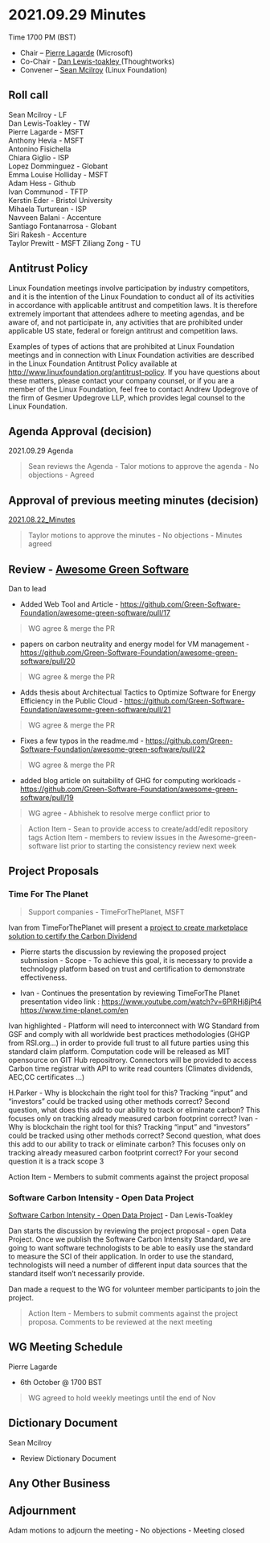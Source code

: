 # 2021.09.29 Minutes
Time 1700 PM (BST)

- Chair – [Pierre Lagarde](https://www.linkedin.com/in/pierlag/) (Microsoft) 
- Co-Chair - [Dan Lewis-toakley ](https://www.linkedin.com/in/danlewistoakley/) (Thoughtworks)
- Convener – [Sean Mcilroy](https://www.linkedin.com/in/sean-mcilroy-bb3b5548/) (Linux Foundation)
  
## Roll call 
Sean Mcilroy - LF <br>
Dan Lewis-Toakley - TW<br>
Pierre Lagarde - MSFT<br>
Anthony Hevia - MSFT<br>
Antonino Fisichella<br>
Chiara Giglio - ISP<br>
Lopez Domminguez - Globant<br>
Emma Louise Holliday - MSFT <br>
Adam Hess - Github<br>
Ivan Communod - TFTP <br>
Kerstin Eder - Bristol University <br>
Mihaela Turturean - ISP <br>
Navveen Balani - Accenture<br>
Santiago Fontanarrosa - Globant<br>
Siri Rakesh - Accenture<br>
Taylor Prewitt - MSFT
Ziliang Zong - TU
  
## Antitrust Policy
Linux Foundation meetings involve participation by industry competitors, and it is the intention of the Linux Foundation to conduct 
all of its activities in accordance with applicable antitrust and competition laws. 
It is therefore extremely important that attendees adhere to meeting agendas, and be aware of, and not participate in, any activities 
that are prohibited under applicable US state, federal or foreign antitrust and competition laws.

Examples of types of actions that are prohibited at Linux Foundation meetings and in connection with Linux Foundation activities are 
described in the Linux Foundation Antitrust Policy available at http://www.linuxfoundation.org/antitrust-policy. 
If you have questions about these matters, please contact your company counsel, or if you are a member of the Linux Foundation, 
feel free to contact Andrew Updegrove of the firm of Gesmer Updegrove LLP, which provides legal counsel to the Linux Foundation.
  
## Agenda Approval (decision) 
2021.09.29 Agenda

> Sean reviews the Agenda - Talor motions to approve the agenda - No objections - Agreed
  
## Approval of previous meeting minutes (decision)
[2021.08.22_Minutes](https://github.com/Green-Software-Foundation/innovation_wg/blob/main/Agenda_Minutes/20210722_Minutes.md)

> Taylor motions to approve the minutes - No objections - Minutes agreed

## Review - [Awesome Green Software](https://github.com/Green-Software-Foundation/awesome-green-software)

Dan to lead

- Added Web Tool and Article - https://github.com/Green-Software-Foundation/awesome-green-software/pull/17 
> WG agree & merge the PR

- papers on carbon neutrality and energy model for VM management - https://github.com/Green-Software-Foundation/awesome-green-software/pull/20
> WG agree & merge the PR

- Adds thesis about Architectual Tactics to Optimize Software for Energy Efficiency in the Public Cloud - https://github.com/Green-Software-Foundation/awesome-green-software/pull/21
> WG agree & merge the PR

- Fixes a few typos in the readme.md - https://github.com/Green-Software-Foundation/awesome-green-software/pull/22
> WG agree & merge the PR

- added blog article on suitability of GHG for computing workloads - https://github.com/Green-Software-Foundation/awesome-green-software/pull/19

> WG agree - Abhishek to resolve merge conflict prior to 

> Action Item - Sean to provide access to create/add/edit repository tags
> Action Item - members to review issues in the Awesome-green-software list prior to starting the consistency review next week

## Project Proposals

### Time For The Planet
>Support companies - TimeForThePlanet, MSFT

Ivan from TimeForThePlanet will present a [project to create marketplace solution to certify the Carbon Dividend](https://docs.google.com/document/d/1wOwTCdDsDtAHEdqUgB7Ab3hNJjrvtdYE4VlgvoP1D9E/edit?usp=sharing)
- Pierre starts the discussion by reviewing the proposed project submission - Scope - To achieve this goal, it is necessary to provide a technology platform based on trust and certification to demonstrate effectiveness.

- Ivan - Continues the presentation by reviewing TimeForThe Planet presentation video link :
https://www.youtube.com/watch?v=6PlRHj8jPt4 
https://www.time-planet.com/en

Ivan highlighted - Platform will need to interconnect with WG Standard from GSF and comply with all worldwide best practices methodologies (GHGP from RSI.org…) in order to provide full trust to all future parties using this standard claim platform. Computation code will be released as MIT opensource on GIT Hub repositrory. Connectors will be provided to access Carbon time registrar with API to write read counters (Climates dividends, AEC,CC certificates …)

H.Parker - Why is blockchain the right tool for this? Tracking “input” and “investors” could be tracked using other methods correct? Second question, what does this add to our ability to track or eliminate carbon? This focuses only on tracking already measured carbon footprint correct?
Ivan - Why is blockchain the right tool for this? Tracking “input” and “investors” could be tracked using other methods correct? Second question, what does this add to our ability to track or eliminate carbon? This focuses only on tracking already measured carbon footprint correct?
For your second question it is a track scope 3

Action Item - Members to submit comments against the project proposal

### Software Carbon Intensity - Open Data Project

[Software Carbon Intensity - Open Data Project](https://docs.google.com/document/d/1n9VLDY689Y62SnwoZ2rCLVMMAkeA5tAQBG31dYv0Sxk/edit#) - Dan Lewis-Toakley

Dan starts the discussion by reviewing the project proposal - open Data Project. 
Once we publish the Software Carbon Intensity Standard, we are going to want software technologists to be able to easily use the standard to measure the SCI of their application. In order to use the standard, technologists will need a number of different input data sources that the standard itself won’t necessarily provide.

Dan made a request to the WG for volunteer member participants to join the project.

> Action Item - Members to submit comments against the project proposa. Comments to be reviewed at the next meeting

## WG Meeting Schedule
Pierre Lagarde
- 6th October @ 1700 BST

> WG agreed to hold weekly meetings until the end of Nov

## Dictionary Document
Sean Mcilroy
- Review Dictionary Document 

## Any Other Business

## Adjournment

Adam motions to adjourn the meeting - No objections - Meeting closed
